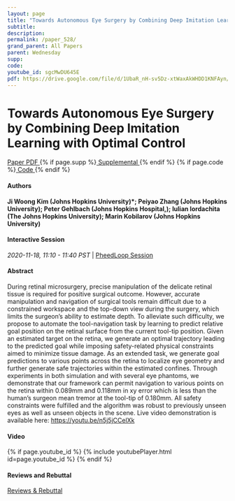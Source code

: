 ```yaml
---
layout: page
title: "Towards Autonomous Eye Surgery by Combining Deep Imitation Learning with Optimal Control"
subtitle: 
description:
permalink: /paper_528/
grand_parent: All Papers
parent: Wednesday
supp: 
code: 
youtube_id: sgcMwDU645E
pdf: https://drive.google.com/file/d/1UbaR_nH-sv5Dz-xtWaxAkWHDD1KNFAyn/view
---
```


# Towards Autonomous Eye Surgery by Combining Deep Imitation Learning with Optimal Control

<a href="https://drive.google.com/file/d/1UbaR_nH-sv5Dz-xtWaxAkWHDD1KNFAyn/view" target="_blank" rel="noopener noreferrer" class="btn btn-blue"><i class="fa fa-file-text-o" aria-hidden="true"></i> Paper PDF </a> {% if page.supp %}<a href="" target="_blank" rel="noopener noreferrer" class="btn btn-green"><i class="fa fa-file-text-o" aria-hidden="true"></i> Supplemental </a>{% endif %} {% if page.code %}<a href="" target="_blank" rel="noopener noreferrer" class="btn"><i class="fa fa-github" aria-hidden="true"></i> Code </a>{% endif %} 

#### Authors
**Ji Woong Kim (Johns Hopkins University)*; Peiyao Zhang (Johns Hopkins University); Peter Gehlbach (Johns Hopkins Hospital,); Iulian Iordachita (The Johns Hopkins University); Marin Kobilarov (Johns Hopkins University)**

#### Interactive Session
<em>2020-11-18, 11:10 - 11:40 PST </em> | <a href="https://pheedloop.com/corl2020/virtual/?page=sessions&section=SESIAT91CYT9LD6TP" target="_blank" rel="noopener noreferrer"> PheedLoop Session <i class="fa fa-external-link" aria-hidden="true"></i> </a> 

#### Abstract
During retinal microsurgery, precise manipulation of the delicate retinal tissue is required for positive surgical outcome. However, accurate manipulation and navigation of surgical tools remain difficult due to a constrained workspace and the top-down view during the surgery, which limits the surgeon’s ability to estimate depth. To alleviate such difficulty, we propose to automate the tool-navigation task by learning to predict relative goal position on the retinal surface from the current tool-tip position. Given an estimated target on the retina, we generate an optimal trajectory leading to the predicted goal while imposing safety-related physical constraints aimed to minimize tissue damage. As an extended task, we generate goal predictions to various points across the retina to localize eye geometry and further generate safe trajectories within the estimated confines. Through experiments in both simulation and with several eye phantoms, we demonstrate that our framework can permit navigation to various points on the retina within 0.089mm and 0.118mm in xy error which is less than the human’s surgeon mean tremor at the tool-tip of 0.180mm. All safety constraints were fulfilled and the algorithm was robust to previously unseen eyes as well as unseen objects in the scene. Live video demonstration is available here: <a href="https://youtu.be/n5j5jCCelXk" target="_blank">https://youtu.be/n5j5jCCelXk</a>

#### Video
{% if page.youtube_id %}
{% include youtubePlayer.html id=page.youtube_id %}
{% endif %}

#### Reviews and Rebuttal
<a href="https://drive.google.com/file/d/1PbpZbL7k6mB9TsLCM1YA7QKPx39Ru34W/view" target="_blank" rel="noopener noreferrer" class="btn btn-purple"><i class="fa fa-pencil-square-o" aria-hidden="true"></i> Reviews & Rebuttal </a>

